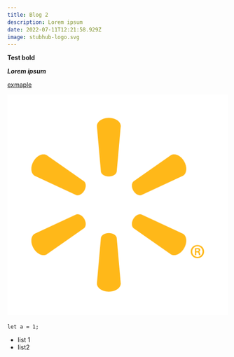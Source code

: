 ```yaml
---
title: Blog 2
description: Lorem ipsum
date: 2022-07-11T12:21:58.929Z
image: stubhub-logo.svg
---
```

**Test bold**

***Lorem ipsum***

[exmaple](<https://example.com/>)



![walmart-logo-preview.png](walmart-logo-preview.png "walmart-logo-preview.png")

`let a = 1;`

* list 1
* list2